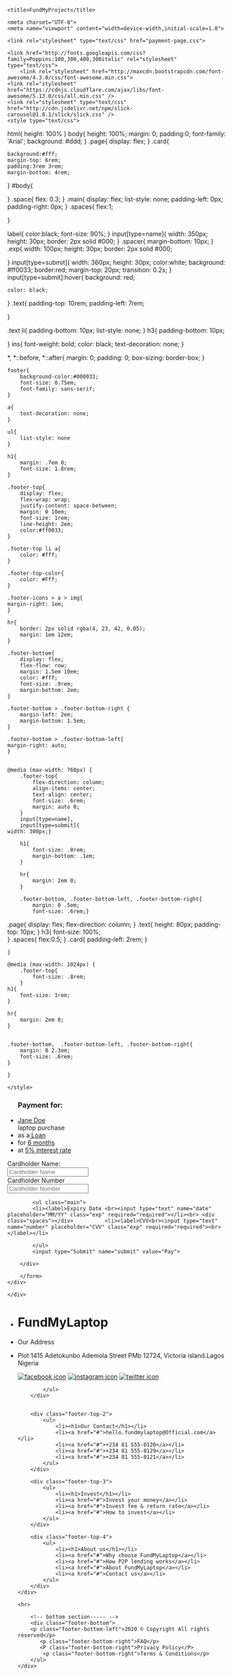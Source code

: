 <!DOCTYPE html>
<html>
<head>

    <title>FundMyProject</title>

    <meta charset="UTF-8">
    <meta name="viewport" content="width=device-width,initial-scale=1.0">
    
    <link rel="stylesheet" type="text/css" href="payment-page.css">
    
    <link href="http://fonts.googleapis.com/css?family=Poppins:100,300,400,300italic" rel="stylesheet" type="text/css">
        <link rel="stylesheet" href="http://maxcdn.bootstrapcdn.com/font-awesome/4.3.0/css/font-awesome.min.css">
    <link rel="stylesheet" href="https://cdnjs.cloudflare.com/ajax/libs/font-awesome/5.13.0/css/all.min.css" />
    <link rel="stylesheet" type="text/css" href="http://cdn.jsdelivr.net/npm/slick-carousel@1.8.1/slick/slick.css" />
    <style type="text/css">
        
html{
    height: 100%
}
body{
    height: 100%;
    margin: 0;
    padding:0;
    font-family: 'Arial';
    background: #ddd;
}
.page{
    display: flex;
}
.card{
    
    background:#fff;
    margin-top: 6rem;
    padding:3rem 3rem;
    margin-bottom: 4rem;

    

}
#body{

}
.space{
    flex: 0.3;
}
.main{
    display: flex;
    list-style: none;
    padding-left: 0px;
    padding-right: 0px;
}
.spaces{
    flex:1;
    
}

label{
    color:black;
    font-size: 90%;
}
input[type=name]{
    width: 350px;
    height: 30px;
    border: 2px solid #000;
}
.spacer{
    margin-bottom: 10px;
}
.exp{
    width: 100px;
    height: 30px;
    border: 2px solid #000;

}
input[type=submit]{
    width: 360px;
    height: 30px;
    color:white;
    background: #ff0033;
    border:red;
    margin-top: 20px;
    transition: 0.2s;
}
input[type=submit]:hover{
    background: red;

    color: black;
}
.text{
    padding-top: 10rem;
    padding-left: 7rem;

}

.text li{
    padding-bottom: 10px;
    list-style: none;
}
h3{
    padding-bottom: 10px;

}
ins{
    font-weight: bold;
    color: black;
    text-decoration: none;
}

*,
    *::before,
    *::after{
        margin: 0;
        padding: 0;
        box-sizing: border-box;
    }

    footer{
        background-color:#000033;
        font-size: 0.75em;
        font-family: sans-serif;
    }

    a{
        text-decoration: none;
    }

    ul{
        list-style: none
    }

    h1{
        margin: .7em 0;
        font-size: 1.8rem;
    }

    .footer-top{
        display: flex;
        flex-wrap: wrap;
        justify-content: space-between;
        margin: 0 10em;
        font-size: 1rem;
        line-height: 2em;
        color:#ff0033;
    }

    .footer-top li a{
        color: #fff;
    }

    .footer-top-color{
        color: #Fff;
    }

    .footer-icons > a > img{
    margin-right: 1em;
    }

    hr{
        border: 2px solid rgba(4, 23, 42, 0.05);
        margin: 1em 12em;
    }

    .footer-bottom{
        display: flex;
        flex-flow: row;
        margin: 1.5em 10em;
        color: #fff;
        font-size: .9rem;
        margin-bottom: 2em;
    }

    .footer-bottom > .footer-bottom-right {
        margin-left: 2em;
        margin-bottom: 1.5em;
    }

    .footer-bottom > .footer-bottom-left{
    margin-right: auto;
    }


    @media (max-width: 760px) {
        .footer-top{
            flex-direction: column;
            align-items: center;
            text-align: center;
            font-size: .6rem;
            margin: auto 0;
        } 
        input[type=name],
        input[type=submit]{
    width: 300px;}

        h1{
            font-size: .8rem;
            margin-bottom: .1em;
        }

        hr{
            margin: 2em 0;
        }

        .footer-bottom, .footer-bottom-left, .footer-bottom-right{
            margin: 0 .5em;
            font-size: .6rem;}
      
.page{
    display: flex;
    flex-direction: column;
}
.text{
    height: 80px;
    padding-top: 10px;
}
h3{
font-size: 100%;    
}
.spaces{
    flex:0.5;
}
.card{
    padding-left: 2rem;
}

    }

    @media (max-width: 1024px) {
        .footer-top{
            font-size: .8rem;
        }
    h1{
        font-size: 1rem;
    }

    hr{
        margin: 2em 0;
    }


    .footer-bottom,  .footer-bottom-left, .footer-bottom-right{
        margin: 0 2.3em;
        font-size: .6rem;
    }

    } 

    </style>
</head>
<body id="body">
    <div class="page">
        <div class="text">
        <ul><h3>Payment for:</h3>
            <li>
                <ins>Jane Doe</ins><br>laptop purchase
            </li>
            <li>as a<ins> Loan</ins></li>
            <li>for <ins>6 months</ins></li>
            <li>at <ins>5% interest rate</ins></li>
        </ul>
    </div>
    <div class="space"></div>
    <div class="card">
        <form>
            <div class="spacer"><label>Cardholder Name:<br> <input type="name" name="name" placeholder="Cardholder Name" required="required"><br></div>
            <div class="spacer"><label>Cardholder Number<br><input type="name" name="number" placeholder="Cardholder Number" required="required"><br></div>
                
        
            <ul class="main">
            <li><label>Expiry Date <br><input type="text" name="date" placeholder="MM/YY" class="exp" required="required"></li><br> <div class="spaces"></div>          <li><label>CVV<br><input type="text" name="number" placeholder="CVV" class="exp" required="required"><br></label></li>
                
            </ul>
            <input type="Submit" name="submit" value="Pay">

        </div>
        
        </form>
    </div>

    </div>
</div>
    <footer>
        <!-- top section----- -->
        <div class="footer-top">
            <div class="footer-top-1">
            <ul>
                <li><h1>FundMy<span class="footer-top-color">Laptop</span></h1></li>
                <li><p>Our Address</p></li>
                <li><p>Plot 1415 Adetokunbo Ademola Street PMb 12724, Victoria island.Lagos Nigeria</p></li>
                <div class="footer-icons">
                    <a href="#"> <img src= "https://res.cloudinary.com/dytnzt4jf/image/upload/v1592431707/Facebook_epztwm.png" alt="facebook icon"></a>
                   <a href="#"> <img src="https://res.cloudinary.com/dytnzt4jf/image/upload/v1592430002/Instagram_rts1mp.png" alt="instagram icon"></a>
                   <a href="#"> <img src= "https://res.cloudinary.com/dytnzt4jf/image/upload/v1592431827/twitter_y2z4io.png" alt="twitter icon"></a>
                </div>

            </ul>
        </div>

        
        <div class="footer-top-2">
            <ul>
                <li><h1>Our Contact</h1></li>
                <li><a href="#">hello.fundmylaptop@Official.com</a></li>
                <li><a href="#">+234 81 555-0120</a></li>
                <li><a href="#">+234 81 555-0129</a></li>
                <li><a href="#">+234 81 555-0121</a></li>
            </ul>
        </div>

        <div class="footer-top-3">
            <ul>
                <li><h1>Invest</h1></li>
                <li><a href="#">Invest your money</a></li>
                <li><a href="#">Invest fee & return rate</a></li>
                <li><a href="#">How to invest</a></li>
            </ul>
        </div>

        <div class="footer-top-4">
            <ul>
                <li><h1>About us</h1></li>
                <li><a href="#">Why choose FundMyLaptop</a></li>
                <li><a href="#">How P2P lending works</a></li>
                <li><a href="#">About FundMyLaptop</a></li>
                <li><a href="#">Contact us</a></li>
            </ul>
        </div>
    </div>
            
    <hr>

        <!-- bottom section----- -->
        <div class="footer-bottom">
        <p class="footer-bottom-left">2020 © Copyright All rights reserved</p>
           <p class="footer-bottom-right">FAQ</p>
           <P class="footer-bottom-right">Privacy Policy</P>
            <p class="footer-bottom-right">Terms & Conditions</p>
        </ul>
    </div>
   </footer>
            </body>
</html>
    

</body>
</html>
